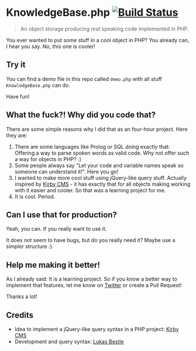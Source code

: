 # KnowledgeBase.php [![Build Status](https://travis-ci.org/vis7mac/knowledgebase.png?branch=master)](https://travis-ci.org/vis7mac/knowledgebase)

> An object storage producing *real* speaking code implemented in PHP.

You ever wanted to put some stuff in a cool object in PHP?
You already can, I hear you say. No, this one is cooler!

## Try it

You can find a demo file in this repo called `demo.php` with all stuff `KnowledgeBase.php` can do.

Have fun!

## What the fuck?! Why did you code that?

There are some simple reasons why I did that as an four-hour project. Here they are:

1. There are some languages like Prolog or SQL doing exactly that: Offering a way to parse spoken words as valid code. Why not offer such a way for objects in PHP? :)
3. Some people always say "Let your code and variable names speak so someone can understand it!". Here you go!
4. I wanted to make more cool stuff using jQuery-like query stuff. Actually inspired by [Kirby CMS](http://getkirby.com) - it has exactly that for all objects making working with it easier and cooler. So that was a learning project for me.
5. It is cool. Period.

## Can I use that for production?

Yeah, you can. If you really want to use it.

It does not seem to have bugs, but do you really need it?
Maybe use a simpler structure :).

## Help me making it better!

As I already said: It is a learning project.
So if you know a better way to implement that features, let me know on [Twitter](http://twitter.com/vis7mac) or create a Pull Request!

Thanks a lot!

## Credits

- Idea to implement a jQuery-like query syntax in a PHP project: [Kirby CMS](http://getkirby.com)
- Development and query syntax: [Lukas Bestle](http://lu-x.me)
